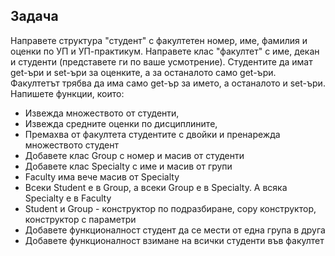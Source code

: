 ## **Задача**

Направете структура "студент" с факултетен номер, име, фамилия и оценки по УП и УП-практикум. Направете клас "факултет" с име, декан и студенти (представете ги по ваше усмотрение). Студентите да имат get-ъри и set-ъри за оценките, а за останалото само get-ъри. Факултетът трябва да има само get-ър за името, а останалото и set-ъри. Напишете функции, които:
- Извежда множеството от студенти,
- Извежда средните оценки по дисциплините,
- Премахва от факултета студентите с двойки и пренарежда множеството студент
- Добавете клас Group с номер и масив от студенти
- Добавете клас Specialty с име и масив от групи
- Faculty има вече масив от Specialty
- Всеки Student  е в Group, a всеки Group  е в Specialty. А всяка Specialty e в Faculty
- Student и Group - конструктор по подразбиране, copy конструктор, конструктор с параметри
- Добавете функционалност студент да се мести от една група в друга
- Добавете функционалност взимане на всички студенти във факултет